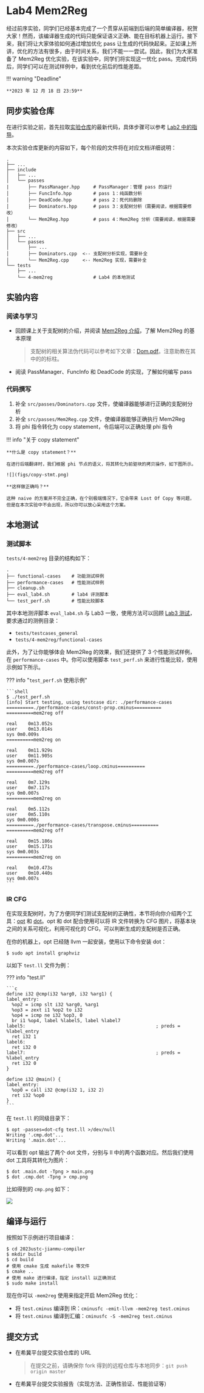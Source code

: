 # Lab4 Mem2Reg

经过前序实验，同学们已经基本完成了一个贯穿从前端到后端的简单编译器，祝贺大家！然而，该编译器生成的代码只能保证语义正确、能在目标机器上运行。接下来，我们将让大家体验如何通过增加优化 pass 让生成的代码快起来。正如课上所讲，优化的方法有很多，由于时间关系，我们不能一一尝试。因此，我们为大家准备了 Mem2Reg 优化实验，在该实验中，同学们将实现这一优化 pass。完成代码后，同学们可以在测试样例中，看到优化前后的性能差距。

!!! warning "Deadline"

    **2023 年 12 月 18 日 23:59**

## 同步实验仓库

在进行实验之前，首先拉取[实验仓库](https://cscourse.ustc.edu.cn/vdir/Gitlab/compiler_staff/2023ustc-jianmu-compiler)的最新代码，具体步骤可以参考 [Lab2 中的指导](../lab2/index.md#实验要求)。

本次实验仓库更新的内容如下，每个阶段的文件将在对应文档详细说明：

```
.
├── ...
├── include
│   ├── ...
│   └── passes
|       ├── PassManager.hpp		# PassManager：管理 pass 的运行
│       ├── FuncInfo.hpp		# pass 1：纯函数分析
│       ├── DeadCode.hpp		# pass 2：死代码删除
│       ├── Dominators.hpp		# pass 3：支配树分析（需要阅读，根据需要修改）
│       └── Mem2Reg.hpp			# pass 4：Mem2Reg 分析（需要阅读，根据需要修改）
├── src
│   ├── ...
│   └── passes
│       ├── ...
│       ├── Dominators.cpp	<-- 支配树分析实现，需要补全
│       └── Mem2Reg.cpp		<-- Mem2Reg 实现，需要补全
└── tests
    ├── ...
    └── 4-mem2reg				# Lab4 的本地测试
```

## 实验内容

### 阅读与学习

- 回顾课上关于支配树的介绍，并阅读 [Mem2Reg 介绍](./Mem2Reg介绍.pdf)，了解 Mem2Reg 的基本原理

  > 支配树的相关算法伪代码可以参考如下文章：[Dom.pdf](Dom.pdf)。注意助教在其中的的标柱。

- 阅读 PassManager、FuncInfo 和 DeadCode 的实现，了解如何编写 pass

### 代码撰写

1. 补全 `src/passes/Dominators.cpp` 文件，使编译器能够进行正确的支配树分析
2. 补全 `src/passes/Mem2Reg.cpp` 文件，使编译器能够正确执行 Mem2Reg
3. 将 phi 指令转化为 copy statement，令后端可以正确处理 phi 指令

!!! info "关于 copy statement"

    **什么是 copy statement？**

    在进行后端翻译时，我们根据 phi 节点的语义，将其转化为前驱块的拷贝操作，如下图所示。

    ![](figs/copy-stmt.png)

    **这样做正确吗？**

    这种 naive 的方案并不完全正确，在个别极端情况下，它会带来 Lost Of Copy 等问题，但是在本次实验中不会出现，所以你可以放心采用这个方案。

## 本地测试

### 测试脚本

`tests/4-mem2reg` 目录的结构如下：

```
.
├── functional-cases	# 功能测试样例
├── performance-cases	# 性能测试样例
├── cleanup.sh
├── eval_lab4.sh		# lab4 评测脚本
└── test_perf.sh		# 性能比较脚本
```

其中本地测评脚本 `eval_lab4.sh` 与 Lab3 一致，使用方法可以回顾 [Lab3 测试](../lab3/guidance.md#测试)，要求通过的测例目录：

- `tests/testcases_general`
- `tests/4-mem2reg/functional-cases`

此外，为了让你能够体会 Mem2Reg 的效果，我们还提供了 3 个性能测试样例，在 `performance-cases` 中。你可以使用脚本 `test_perf.sh` 来进行性能比较，使用示例如下所示。

??? info "`test_perf.sh` 使用示例"

    ```shell
    $ ./test_perf.sh
    [info] Start testing, using testcase dir: ./performance-cases
    ==========./performance-cases/const-prop.cminus==========
    ==========mem2reg off

    real	0m13.052s
    user	0m13.014s
    sys	0m0.009s
    ==========mem2reg on

    real	0m11.929s
    user	0m11.905s
    sys	0m0.007s
    ==========./performance-cases/loop.cminus==========
    ==========mem2reg off

    real	0m7.129s
    user	0m7.117s
    sys	0m0.007s
    ==========mem2reg on

    real	0m5.112s
    user	0m5.110s
    sys	0m0.000s
    ==========./performance-cases/transpose.cminus==========
    ==========mem2reg off

    real	0m15.186s
    user	0m15.171s
    sys	0m0.003s
    ==========mem2reg on

    real	0m10.473s
    user	0m10.440s
    sys	0m0.007s
    ```

### IR CFG

在实现支配树时，为了方便同学们测试支配树的正确性，本节将向你介绍两个工具：[opt](https://llvm.org/docs/CommandGuide/opt.html) 和 [dot](https://manpages.ubuntu.com/manpages/trusty/man1/dot.1.html)。opt 和 dot 配合使用可以将 IR 文件转换为 CFG 图片，将基本块之间的关系可视化，利用可视化的 CFG，可以判断生成的支配树是否正确。

在你的机器上，opt 已经随 llvm 一起安装，使用以下命令安装 dot：

```
$ sudo apt install graphviz
```

以如下 `test.ll` 文件为例：

??? info "test.ll"

    ```c
    define i32 @cmp(i32 %arg0, i32 %arg1) {
    label_entry:
      %op2 = icmp slt i32 %arg0, %arg1
      %op3 = zext i1 %op2 to i32
      %op4 = icmp ne i32 %op3, 0
      br i1 %op4, label %label5, label %label7
    label5:                                                ; preds = %label_entry
      ret i32 1
    label6:
      ret i32 0
    label7:                                                ; preds = %label_entry
      ret i32 0
    }

    define i32 @main() {
    label_entry:
      %op0 = call i32 @cmp(i32 1, i32 2)
      ret i32 %op0
    }
    ```

在 `test.ll` 的同级目录下：

```shell
$ opt -passes=dot-cfg test.ll >/dev/null
Writing '.cmp.dot'...
Writing '.main.dot'...
```

可以看到 opt 输出了两个 dot 文件，分别与 ll 中的两个函数对应。然后我们使用 dot 工具将其转化为图片：

```shel
$ dot .main.dot -Tpng > main.png
$ dot .cmp.dot -Tpng > cmp.png
```

比如得到的 `cmp.png` 如下：

![](figs/cmp.png)

## 编译与运行

按照如下示例进行项目编译：

```shell
$ cd 2023ustc-jianmu-compiler
$ mkdir build
$ cd build
# 使用 cmake 生成 makefile 等文件
$ cmake ..
# 使用 make 进行编译，指定 install 以正确测试
$ sudo make install
```

现在你可以 `-mem2reg` 使用来指定开启 Mem2Reg 优化：

- 将 `test.cminus` 编译到 IR：`cminusfc -emit-llvm -mem2reg test.cminus`
- 将 `test.cminus` 编译到汇编：`cminusfc -S -mem2reg test.cminus`

## 提交方式

- 在希冀平台提交实验仓库的 URL

  > 在提交之前，请确保你 fork 得到的远程仓库与本地同步：`git push origin master`

- 在希冀平台提交实验报告（实现方法、正确性验证、性能验证等）
